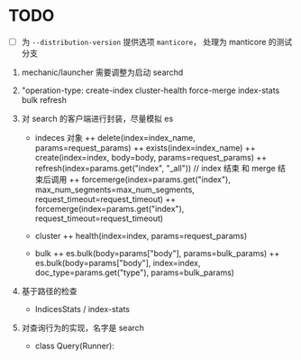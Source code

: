 # TODO

- [ ] 为 `--distribution-version` 提供选项 `manticore`， 处理为 manticore 的测试分支

1. mechanic/launcher 需要调整为启动 searchd
2. "operation-type: 
        create-index
        cluster-health
        force-merge
        index-stats
        bulk
        refresh

2. 对 search 的客户端进行封装，尽量模拟 es

    + indeces 对象
    ++ delete(index=index_name, params=request_params) 
    ++ exists(index=index_name)
    ++ create(index=index, body=body, params=request_params)
    ++ refresh(index=params.get("index", "_all"))  // index 结束 和 merge 结束后调用
    ++ forcemerge(index=params.get("index"), max_num_segments=max_num_segments, request_timeout=request_timeout)
    ++ forcemerge(index=params.get("index"), request_timeout=request_timeout)

    + cluster
    ++  health(index=index, params=request_params)
    
    + bulk
    ++ es.bulk(body=params["body"], params=bulk_params)
    ++ es.bulk(body=params["body"], index=index, doc_type=params.get("type"), params=bulk_params)


3. 基于路径的检查

    + IndicesStats / index-stats

4. 对查询行为的实现，名字是 search

    + class Query(Runner):